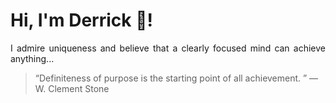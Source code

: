 # Hi, I'm Derrick 👋!
<p align="justify">I admire uniqueness and believe that a clearly focused mind can achieve anything...</p> 
<!-- #quote-start -->
<blockquote>&ldquo;Definiteness of purpose is the starting point of all achievement. &rdquo; &mdash; <footer>W. Clement Stone</footer></blockquote>
<!-- #quote-end -->
